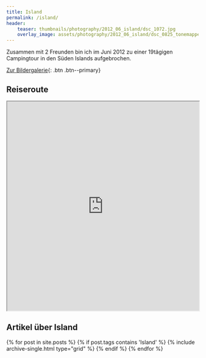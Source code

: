 ```yaml
---
title: Island
permalink: /island/
header:
    teaser: thumbnails/photography/2012_06_island/dsc_1072.jpg
    overlay_image: assets/photography/2012_06_island/dsc_0825_tonemapped.jpg
---
```


Zusammen mit 2 Freunden bin ich im Juni 2012 zu einer 19tägigen Campingtour in den Süden Islands aufgebrochen.

[Zur Bildergalerie](/photography/island-2012/){: .btn .btn--primary}

## Reiseroute
<iframe src="https://www.google.com/maps/d/u/0/embed?mid=1l9GsFIl_4JCTuQ_WnELbovhZ7g7mg7zI" width="100%" height="550px"></iframe>

## Artikel über Island
<div>
{% for post in site.posts %}
  {% if post.tags contains 'Island' %}
    {% include archive-single.html type="grid" %}
  {% endif %}
{% endfor %}
</div>
